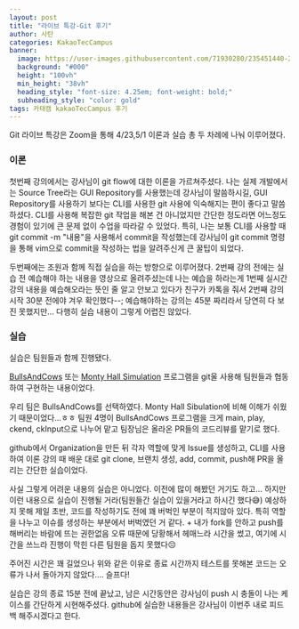 ```yaml
---
layout: post
title: "라이브 특강-Git 후기"
author: 사탄
categories: KakaoTecCampus
banner:
  image: https://user-images.githubusercontent.com/71930280/235451440-2f238ca6-f01a-4a8d-a1ab-bf7426239a00.png
  background: "#000"
  height: "100vh"
  min_height: "38vh"
  heading_style: "font-size: 4.25em; font-weight: bold;"
  subheading_style: "color: gold"
tags: 카태캠 kakaoTecCampus 후기
---
```


Git 라이브 특강은 Zoom을 통해 4/23,5/1 이론과 실습 총 두 차례에 나눠 이루어졌다.

### 이론

첫번째 강의에서는 강사님이 git flow에 대한 이론을 가르쳐주셨다.
나는 실제 개발에서는 Source Tree라는 GUI Repository를 사용했는데 강사님이 말씀하시길, GUI Repository를 사용하기 보다는 CLI를 사용한 git 사용에 익숙해지는 편이 좋다고 말씀하셨다.
CLI를 사용해 복잡한 git 작업을 해본 건 아니었지만 간단한 정도라면 어느정도 경험이 있기에 큰 문제 없이 수업을 따라갈 수 있었다. 특히, 나는 보통 CLI를 사용할 때 git commit -m "내용"을 사용해서 commit을 작성했는데 강사님이 git commit 명령을 통해 vim으로 commit을 작성하는 법을 알려주신게 큰 꿀팁이 되었다.

두번째에는 조원과 함께 직접 실습을 하는 방향으로 이루어졌다. 2번째 강의 전에는 실습 전 예습해야 하는 내용을 영상으로 올려주셨는데 나는 예습을 하라는게 1번째 실시간 강의 내용을 예습해오라는 뜻인 줄 알고 안보고 있다가 친구가 카톡을 줘서 2번째 강의 시작 30분 전에야 겨우 확인했다--; 예습해야하는 강의는 45분 짜리라서 당연히 다 보진 못했지만... 다행히 실습 내용이 그렇게 어렵진 않았다.

### 실습

실습은 팀원들과 함께 진행됐다.

[BullsAndCows](https://www.mathsisfun.com/games/bulls-and-cows.html) 또는 [Monty Hall Simulation](https://www.mathwarehouse.com/monty-hall-simulation-online/) 프로그램을 git울 사용해 팀원들과 협동하여 구현하는 내용이었다.

우리 팀은 BullsAndCows를 선택하였다. Monty Hall Sibulation에 비해 이해가 쉬웠기 때문이었다...ㅎㅎ
팀원 4명이 BullsAndCows 프로그램을 크게 main, play, ckend, ckInput으로 나누어 맡고 팀장님은 올라온 PR들의 코드리뷰를 맡기로 했다.

github에서 Organization을 만든 뒤 각자 역할에 맞게 Issue를 생성하고, CLI를 사용하여 이론 강의 때 배운 대로 git clone, 브랜치 생성, add, commit, push해 PR을 올리는 간단한 실습이었다.

사실 그렇게 어려운 내용의 실습은 아니었다. 이전에 많이 해봤던 거기도 하고... 하지만 이런 내용으로 실습이 진행될 거라(팀원들간 실습이 있을거라고 하시긴 했다😅) 예상하지 못해 제일 초반, 코드를 작성하기도 전에 꽤 버벅인 부분이 적지않아 있다. 특히 역할을 나누고 이슈를 생성하는 부분에서 버벅였던 거 같다. + 내가 fork를 안하고 push를 해버리는 바람에 뜨는 권한없음 오류 때문에 당황해서 헤매느라 시간을 썼고, 여기에 시간을 쓰느라 진행이 막힌 다른 팀원을 돕지 못했다😔

주어진 시간은 꽤 길었으나 위와 같은 이유로 종료 시간까지 테스트를 못해본 코드는 오류가 나서 돌아가지 않았다.... 슬프다!

실습은 강의 종료 15분 전에 끝났고, 남은 시간동안은 강사님이 push 시 충돌이 나는 케이스를 간단하게 시현해주셨다. github에 실습한 내용들은 강사님이 이번주 내로 피드백 해주시겠다고 한다.
